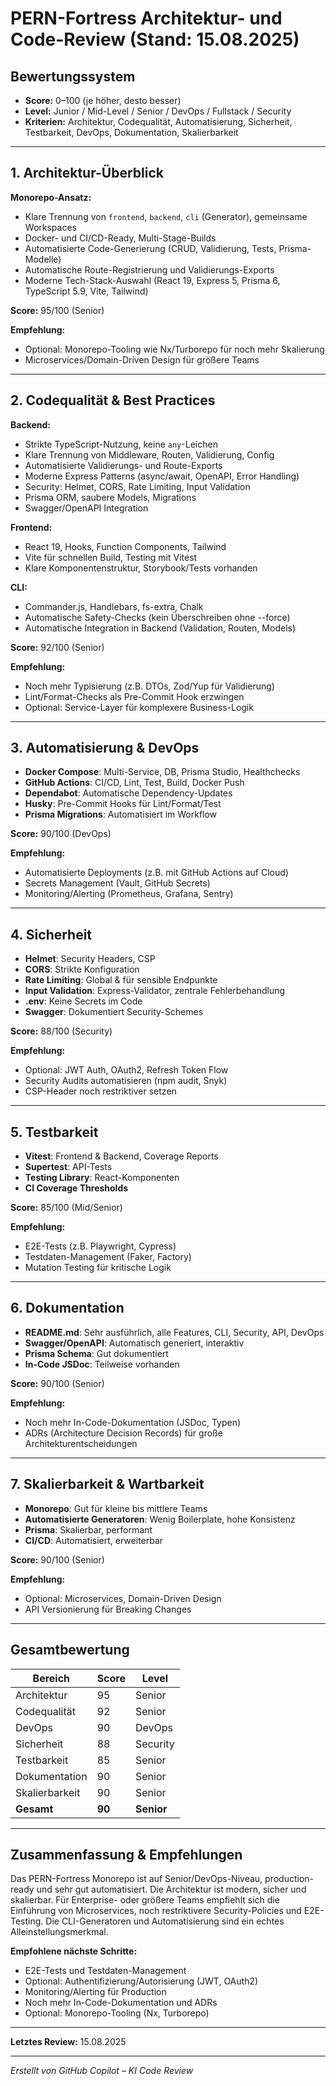 # PERN-Fortress Architektur- und Code-Review (Stand: 15.08.2025)

## Bewertungssystem

- **Score:** 0–100 (je höher, desto besser)
- **Level:** Junior / Mid-Level / Senior / DevOps / Fullstack / Security
- **Kriterien:** Architektur, Codequalität, Automatisierung, Sicherheit, Testbarkeit, DevOps, Dokumentation, Skalierbarkeit

---

## 1. Architektur-Überblick

**Monorepo-Ansatz:**

- Klare Trennung von `frontend`, `backend`, `cli` (Generator), gemeinsame Workspaces
- Docker- und CI/CD-Ready, Multi-Stage-Builds
- Automatisierte Code-Generierung (CRUD, Validierung, Tests, Prisma-Modelle)
- Automatische Route-Registrierung und Validierungs-Exports
- Moderne Tech-Stack-Auswahl (React 19, Express 5, Prisma 6, TypeScript 5.9, Vite, Tailwind)

**Score:** 95/100 (Senior)

**Empfehlung:**

- Optional: Monorepo-Tooling wie Nx/Turborepo für noch mehr Skalierung
- Microservices/Domain-Driven Design für größere Teams

---

## 2. Codequalität & Best Practices

**Backend:**

- Strikte TypeScript-Nutzung, keine `any`-Leichen
- Klare Trennung von Middleware, Routen, Validierung, Config
- Automatisierte Validierungs- und Route-Exports
- Moderne Express Patterns (async/await, OpenAPI, Error Handling)
- Security: Helmet, CORS, Rate Limiting, Input Validation
- Prisma ORM, saubere Models, Migrations
- Swagger/OpenAPI Integration

**Frontend:**

- React 19, Hooks, Function Components, Tailwind
- Vite für schnellen Build, Testing mit Vitest
- Klare Komponentenstruktur, Storybook/Tests vorhanden

**CLI:**

- Commander.js, Handlebars, fs-extra, Chalk
- Automatische Safety-Checks (kein Überschreiben ohne --force)
- Automatische Integration in Backend (Validation, Routen, Models)

**Score:** 92/100 (Senior)

**Empfehlung:**

- Noch mehr Typisierung (z.B. DTOs, Zod/Yup für Validierung)
- Lint/Format-Checks als Pre-Commit Hook erzwingen
- Optional: Service-Layer für komplexere Business-Logik

---

## 3. Automatisierung & DevOps

- **Docker Compose**: Multi-Service, DB, Prisma Studio, Healthchecks
- **GitHub Actions**: CI/CD, Lint, Test, Build, Docker Push
- **Dependabot**: Automatische Dependency-Updates
- **Husky**: Pre-Commit Hooks für Lint/Format/Test
- **Prisma Migrations**: Automatisiert im Workflow

**Score:** 90/100 (DevOps)

**Empfehlung:**

- Automatisierte Deployments (z.B. mit GitHub Actions auf Cloud)
- Secrets Management (Vault, GitHub Secrets)
- Monitoring/Alerting (Prometheus, Grafana, Sentry)

---

## 4. Sicherheit

- **Helmet**: Security Headers, CSP
- **CORS**: Strikte Konfiguration
- **Rate Limiting**: Global & für sensible Endpunkte
- **Input Validation**: Express-Validator, zentrale Fehlerbehandlung
- **.env**: Keine Secrets im Code
- **Swagger**: Dokumentiert Security-Schemes

**Score:** 88/100 (Security)

**Empfehlung:**

- Optional: JWT Auth, OAuth2, Refresh Token Flow
- Security Audits automatisieren (npm audit, Snyk)
- CSP-Header noch restriktiver setzen

---

## 5. Testbarkeit

- **Vitest**: Frontend & Backend, Coverage Reports
- **Supertest**: API-Tests
- **Testing Library**: React-Komponenten
- **CI Coverage Thresholds**

**Score:** 85/100 (Mid/Senior)

**Empfehlung:**

- E2E-Tests (z.B. Playwright, Cypress)
- Testdaten-Management (Faker, Factory)
- Mutation Testing für kritische Logik

---

## 6. Dokumentation

- **README.md**: Sehr ausführlich, alle Features, CLI, Security, API, DevOps
- **Swagger/OpenAPI**: Automatisch generiert, interaktiv
- **Prisma Schema**: Gut dokumentiert
- **In-Code JSDoc**: Teilweise vorhanden

**Score:** 90/100 (Senior)

**Empfehlung:**

- Noch mehr In-Code-Dokumentation (JSDoc, Typen)
- ADRs (Architecture Decision Records) für große Architekturentscheidungen

---

## 7. Skalierbarkeit & Wartbarkeit

- **Monorepo**: Gut für kleine bis mittlere Teams
- **Automatisierte Generatoren**: Wenig Boilerplate, hohe Konsistenz
- **Prisma**: Skalierbar, performant
- **CI/CD**: Automatisiert, erweiterbar

**Score:** 90/100 (Senior)

**Empfehlung:**

- Optional: Microservices, Domain-Driven Design
- API Versionierung für Breaking Changes

---

## Gesamtbewertung

| Bereich        | Score  | Level      |
| -------------- | ------ | ---------- |
| Architektur    | 95     | Senior     |
| Codequalität   | 92     | Senior     |
| DevOps         | 90     | DevOps     |
| Sicherheit     | 88     | Security   |
| Testbarkeit    | 85     | Senior     |
| Dokumentation  | 90     | Senior     |
| Skalierbarkeit | 90     | Senior     |
| **Gesamt**     | **90** | **Senior** |

---

## Zusammenfassung & Empfehlungen

Das PERN-Fortress Monorepo ist auf Senior/DevOps-Niveau, production-ready und sehr gut automatisiert. Die Architektur ist modern, sicher und skalierbar. Für Enterprise- oder größere Teams empfiehlt sich die Einführung von Microservices, noch restriktivere Security-Policies und E2E-Testing. Die CLI-Generatoren und Automatisierung sind ein echtes Alleinstellungsmerkmal.

**Empfohlene nächste Schritte:**

- E2E-Tests und Testdaten-Management
- Optional: Authentifizierung/Autorisierung (JWT, OAuth2)
- Monitoring/Alerting für Production
- Noch mehr In-Code-Dokumentation und ADRs
- Optional: Monorepo-Tooling (Nx, Turborepo)

---

**Letztes Review:** 15.08.2025

---

_Erstellt von GitHub Copilot – KI Code Review_
